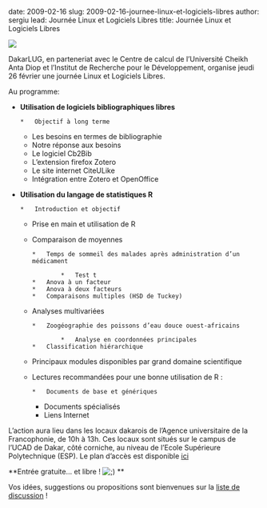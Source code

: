 date: 2009-02-16
slug: 2009-02-16-journee-linux-et-logiciels-libres
author: sergiu
lead: Journée Linux et Logiciels Libres
title: Journée Linux et Logiciels Libres


[![](http://dakarlug.org/blog/wp-content/uploads/2009/02/affiche_26-02-2009pdf.png)](http://dakarlug.org/blog/wp-content/uploads/2009/02/affiche_26-02-2009.pdf)

    

DakarLUG, en parteneriat avec le Centre de calcul de l’Université
Cheikh Anta Diop et l’Institut de Recherche pour le Développement,
organise jeudi 26 février une journée Linux et Logiciels Libres.

Au programme:

*   **Utilisation de logiciels bibliographiques libres**

        *   Objectif à long terme
    *   Les besoins en termes de bibliographie
    *   Notre réponse aux besoins
    *   Le logiciel Cb2Bib
    *   L’extension firefox Zotero
    *   Le site internet CiteULike
    *   Intégration entre Zotero et OpenOffice
*   **Utilisation du langage de statistiques R**

        *   Introduction et objectif
    *   Prise en main et utilisation de R
    *   Comparaison de moyennes

            *   Temps de sommeil des malades après administration d’un médicament

                    *   Test t
            *   Anova à un facteur
            *   Anova à deux facteurs
            *   Comparaisons multiples (HSD de Tuckey)
    *   Analyses multivariées

            *   Zoogéographie des poissons d’eau douce ouest-africains

                    *   Analyse en coordonnées principales
            *   Classification hiérarchique
    *   Principaux modules disponibles par grand domaine scientifique
    *   Lectures recommandées pour une bonne utilisation de R :

            *   Documents de base et génériques
        *   Documents spécialisés
        *   Liens Internet

L’action aura lieu dans les locaux dakarois de l’Agence
universitaire de la Francophonie, de 10h à 13h. Ces locaux sont situés
sur le campus de l’UCAD de Dakar, côté corniche, au niveau de l’Ecole
Supérieure Polytechnique (ESP). Le plan d’accès est disponible [ici](http://maps.google.com/maps/ms?ie=UTF8&amp;hl=fr&amp;t=h&amp;msa=0&amp;msid=107868570247087054742.00043d11dc8b1bc28cc58&amp;ll=14.679057,-17.468187&amp;spn=0.0074,0.009388&amp;z=17)

**Entrée gratuite… et libre ! ![;)](http://dakarlug.org/blog/wp-includes/images/smilies/icon_wink.gif) **

Vos idées, suggestions ou propositions sont bienvenues sur la [liste de discussion](http://dakarlug.org/cgi-bin/mailman/listinfo/libre) !

    